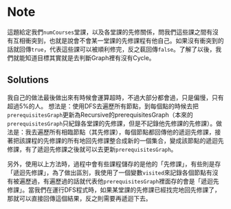 # Note

這題給定我們`numCourses`堂課，以及各堂課的先修關係，問我們這些課之間有沒有互相衝突到，也就是說會不會某一堂課的先修課程有他自己。如果沒有衝突到的話就回傳`true`，代表這些課可以被順利修完，反之蓻回傳`false`。了解了以後，我們就能知道目標其實就是去判斷Graph裡有沒有Cycle。

## Solutions

我自己的做法最後做出來有時候會運算超時，不過大部分都會過，只是偏慢，只有超過5%的人。
想法是：使用DFS去遍歷所有節點，到每個點的時候去把`prerequisitesGraph`更新為Recursive的prerequisitesGraph（本來的`prerequisitesGraph`只紀錄各堂課的先修課，但是不記錄他先修課的先修課）。做法是：我去遍歷所有相臨節點（其先修課），每個節點都回傳他的遞迴先修課，接著把該課程的先修課的所有地回先修課整合成新的一個集合，變成該節點的遞迴先修課，有了遞迴先修課之後就可以去更新`prerequisitesGraph`。

另外，使用以上方法時，過程中會有些課程儲存的是他的「先修課」，有些則是存「遞迴先修課」，為了做出區別，我使用了一個變數`visited`來記錄各個節點有沒有被遍歷過，有遍歷過的話就代表他`prerequisitesGraph`裡面存的會是「遞迴先修課」。當我們在運行DFS程式時，如果某堂課的先修課已經找完地回先修課了，那就可以直接回傳這個結果，反之則需要再遞迴下去。
